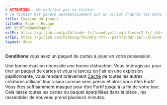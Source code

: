 ```yaml
---
# ATTENTION : Ne modifiez pas ce fichier
# Ce fichier est généré automatiquement par un script d'après les données du module Foundry VTT officiel et de sa traduction
title: Évasion du joueur
titleEn: Fane's Escape
id: 9SdFlVQW4vM8ggh8
urlFr: https://gitlab.com/pathfinder-fr/foundryvtt-pathfinder2-fr/-/blob/master/data/feats/9SdFlVQW4vM8ggh8.htm
urlEn: https://gitlab.com/hooking/foundry-vtt---pathfinder-2e/-/blob/master/packs/data/feats.db/fane-s-escape.json
layout: dons
---
```

**Conditions** vous avez un paquet de cartes à jouer en votre possession.

Une bonne évasion nécessite une bonne distraction. Vous Intéragissez pour tirer un paquet de cartes et vous le lancez en l'air en une explosion papillonnante, vous rendant brièvement [Caché](../conditions/caché.html) de toutes les autres créatures utilisant leur vision comme sens précis et alors vous êtes Furtif. Vous êtes suffisamment masqué pour être Furtif jusqu'à la fin de votre tour. Cela laisse toutes les cartes du paquet éparpillées dans la pièce ; les rassembler de nouveau prend plusieurs minutes.
